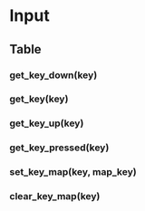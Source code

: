 # Input

<!-- 
本文档描述了用于处理用户输入的表（table），提供了一系列函数用于检测和处理键盘输入事件。
主要功能包括：
1. 检测按键按下事件
2. 检测按键持续按住状态
3. 检测按键释放事件
4. 支持自定义按键映射
-->

## Table

<!-- 以下是输入处理表的主要函数及其说明 -->

### get_key_down(key)

<!-- 
功能：检测指定按键是否刚被按下
参数：
  - key: 要检测的按键代码
返回值：
  - true: 按键刚被按下
  - false: 按键未被按下或已经处于按下状态
使用示例：
  if get_key_down(0x41) then -- 检测A键是否刚被按下
    print("A键被按下")
  end
-->

### get_key(key)

<!-- 
功能：检测指定按键是否正在被按住
参数：
  - key: 要检测的按键代码
返回值：
  - true: 按键正在被按住
  - false: 按键未被按住
使用示例：
  if get_key(0x41) then -- 检测A键是否正在被按住
    print("A键正在被按住")
  end
-->

### get_key_up(key)

<!-- 
功能：检测指定按键是否刚被释放
参数：
  - key: 要检测的按键代码
返回值：
  - true: 按键刚被释放
  - false: 按键未被释放或仍处于按下状态
使用示例：
  if get_key_up(0x41) then -- 检测A键是否刚被释放
    print("A键被释放")
  end
-->

### get_key_pressed(key)

<!-- 
功能：检测指定按键的完整按下-释放过程是否完成
参数：
  - key: 要检测的按键代码
返回值：
  - true: 按键完成了一次完整的按下-释放过程
  - false: 按键未完成完整的按下-释放过程
使用示例：
  if get_key_pressed(0x41) then -- 检测A键是否完成一次按下-释放过程
    print("A键完成一次点击")
  end
-->

### set_key_map(key, map_key)

<!-- 
功能：设置按键映射，将一个按键映射到另一个按键
参数：
  - key: 原始按键代码
  - map_key: 目标映射按键代码
返回值：无
使用示例：
  set_key_map(0x41, 0x42) -- 将A键映射为B键
-->

### clear_key_map(key)

<!-- 
功能：清除指定按键的映射设置
参数：
  - key: 要清除映射的按键代码
返回值：无
使用示例：
  clear_key_map(0x41) -- 清除A键的映射设置
-->